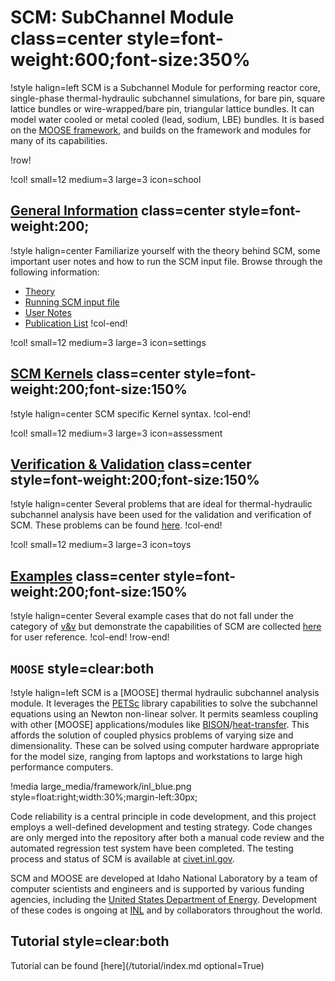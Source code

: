 # SCM: SubChannel Module class=center style=font-weight:600;font-size:350%

!style halign=left
SCM is a Subchannel Module for performing reactor core, single-phase thermal-hydraulic
subchannel simulations, for bare pin, square lattice bundles or wire-wrapped/bare pin, triangular lattice bundles. It can model water cooled or metal cooled (lead, sodium, LBE) bundles. It is based on the [MOOSE framework](https://mooseframework.inl.gov), and builds on the framework and modules for many of its capabilities.

!row!

!col! small=12 medium=3 large=3 icon=school

## [General Information](general/subchannel_theory.md) class=center style=font-weight:200;

!style halign=center
Familiarize yourself with the theory behind SCM, some important user notes and how to run the SCM input file. Browse through the following information:

- [Theory](general/subchannel_theory.md)
- [Running SCM input file](general/using_SubChannel.md)
- [User Notes](general/user_notes.md)
- [Publication List](general/publication_list.md)
!col-end!

!col! small=12 medium=3 large=3 icon=settings

## [SCM Kernels](modules/subchannel/syntax.md) class=center style=font-weight:200;font-size:150%

!style halign=center
SCM specific Kernel syntax.
!col-end!

!col! small=12 medium=3 large=3 icon=assessment

## [Verification & Validation](modules/subchannel/v&v/v&v-list.md) class=center style=font-weight:200;font-size:150%

!style halign=center
Several problems that are ideal for thermal-hydraulic subchannel analysis have been used for the validation and verification of SCM. These problems can be found [here](modules/subchannel/v&v/v&v-list.md).
!col-end!

!col! small=12 medium=3 large=3 icon=toys

## [Examples](modules/subchannel/examples/examples-list.md) class=center style=font-weight:200;font-size:150%

!style halign=center
Several example cases that do not fall under the category of [v&v](modules/subchannel/v&v/v&v-list.md) but demonstrate the capabilities of SCM are collected [here](modules/subchannel/examples/examples-list.md) for user reference.
!col-end!
!row-end!

## `MOOSE` style=clear:both

!style halign=left
SCM is a [MOOSE] thermal hydraulic subchannel analysis module. It leverages the [PETSc](https://petsc.org/release/) library capabilities to solve the subchannel equations using an Newton non-linear solver. It permits seamless coupling with other [MOOSE] applications/modules like [BISON](https://mooseframework.inl.gov/bison/)/[heat-transfer](https://mooseframework.inl.gov/modules/heat_transfer/). This affords the solution of coupled physics problems of varying size and dimensionality. These can be solved using computer hardware appropriate for the model size, ranging from laptops and workstations to large high performance computers.

!media large_media/framework/inl_blue.png style=float:right;width:30%;margin-left:30px;

Code reliability is a central principle in code development, and this project
employs a well-defined development and testing strategy.  Code changes are only
merged into the repository after both a manual code review and the automated
regression test system have been completed.  The testing process and status of
SCM is available at [civet.inl.gov](https://civet.inl.gov/repo/530/).

SCM and MOOSE are developed at Idaho National Laboratory by a team of
computer scientists and engineers and is supported by various funding agencies,
including the [United States Department of Energy](http://energy.gov).  Development
of these codes is ongoing at [INL](https://www.inl.gov) and by collaborators
throughout the world.

## Tutorial style=clear:both

Tutorial can be found [here](/tutorial/index.md optional=True)
